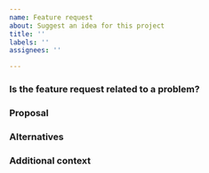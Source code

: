 ```yaml
---
name: Feature request
about: Suggest an idea for this project
title: ''
labels: ''
assignees: ''

---
```


### Is the feature request related to a problem?
<!--- A clear and concise description of what the problem is. Ex. I'm always frustrated when [...] -->

### Proposal
<!--- A clear and concise description of what you want to happen. -->

### Alternatives
<!--- A clear and concise description of any alternative solutions or features you've considered. -->

### Additional context
<!--- Add any other context or screenshots about the feature request here. -->
